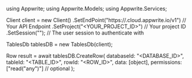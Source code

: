 using Appwrite;
using Appwrite.Models;
using Appwrite.Services;

Client client = new Client()
    .SetEndPoint("https://<REGION>.cloud.appwrite.io/v1") // Your API Endpoint
    .SetProject("<YOUR_PROJECT_ID>") // Your project ID
    .SetSession(""); // The user session to authenticate with

TablesDb tablesDB = new TablesDb(client);

Row result = await tablesDB.CreateRow(
    databaseId: "<DATABASE_ID>",
    tableId: "<TABLE_ID>",
    rowId: "<ROW_ID>",
    data: [object],
    permissions: ["read("any")"] // optional
);